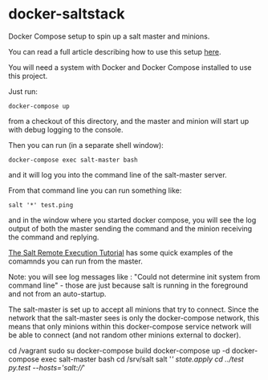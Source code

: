 # docker-saltstack
Docker Compose setup to spin up a salt master and minions.

You can read a full article describing how to use this setup [here](https://medium.com/@timlwhite/the-simplest-way-to-learn-saltstack-cd9f5edbc967).

You will need a system with Docker and Docker Compose installed to use this project.

Just run:

`docker-compose up`

from a checkout of this directory, and the master and minion will start up with debug logging to the console.

Then you can run (in a separate shell window):

`docker-compose exec salt-master bash`

and it will log you into the command line of the salt-master server.

From that command line you can run something like:

`salt '*' test.ping`

and in the window where you started docker compose, you will see the log output of both the master sending the command and the minion receiving the command and replying.

[The Salt Remote Execution Tutorial](https://docs.saltstack.com/en/latest/topics/tutorials/modules.html) has some quick examples of the comamnds you can run from the master.

Note: you will see log messages like : "Could not determine init system from command line" - those are just because salt is running in the foreground and not from an auto-startup.

The salt-master is set up to accept all minions that try to connect.  Since the network that the salt-master sees is only the docker-compose network, this means that only minions within this docker-compose service network will be able to connect (and not random other minions external to docker).

cd /vagrant
sudo su
docker-compose build
docker-compose up -d
docker-compose exec salt-master bash
cd /srv/salt
salt '*' state.apply
cd ../test
py.test --hosts='salt://*'